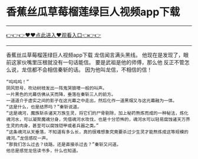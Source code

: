 # 香蕉丝瓜草莓榴莲绿巨人视频app下载

<hr/> <a href="https://github.com/siguaha/najh/issues/2">👉👉👉♥♥点此进入♥观看入口👈👉👉</a><hr/>
香蕉丝瓜草莓榴莲绿巨人视频app下载
 龙信闻言满头黑线。
    他现在是发现了，眼前这家伙嘴里压根就没有一句话能信。
    要是武祖是他的师傅，那么他
    反正不管怎么说，龙信都不会相信秦斩的话。
    因为他叫龙信，不相信的信！

    “呜呜呜！”
    阴风怒号，吹动树枝发出一阵鬼哭狼嚎一般的叫声。
    一片黑色的光幕仿佛从天而降，垂落在秦斩三人的前方。
    一道道介于虚实之间的影子在这光幕之中走出，然后化作一道黑烟又与这光幕融为一体。
    “这是什么，也是结界吗？”秦斩说道。
    “这是魂河，魔族斩杀诸天万族生灵，将它们的尸骨剔除，加上秘药熬炼而成的一种秘法，炼化魂河水，可以凝聚魔魂分身，凭借魂河水攻伐，也是十分恐怖的，魂河水可以轻易腐蚀诸天万界生灵的肉身，甚至可以腐蚀铠甲或者兵器之类。”
    “这条魂河从天垂落，不知道有多么长，真的很难想象究竟要杀过少生灵才能熬炼成这等规模的魂河。”龙信感叹一声。
    “那我们怎么过去？绕路，还是直接杀过去？”秦斩又问道。
    他总是感觉龙信读书多，什么也知道。
